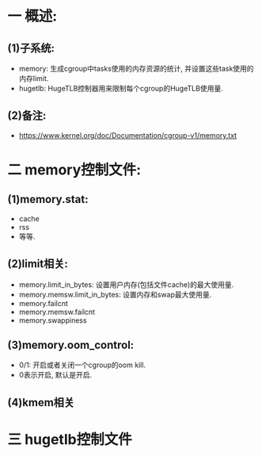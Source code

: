 # 一 概述:
## (1)子系统:
- memory: 生成cgroup中tasks使用的内存资源的统计, 并设置这些task使用的内存limit.
- hugetlb: HugeTLB控制器用来限制每个cgroup的HugeTLB使用量.

## (2)备注:
- https://www.kernel.org/doc/Documentation/cgroup-v1/memory.txt

# 二 memory控制文件:
## (1)memory.stat:
- cache
- rss
- 等等.

## (2)limit相关:
- memory.limit_in_bytes: 设置用户内存(包括文件cache)的最大使用量.
- memory.memsw.limit_in_bytes: 设置内存和swap最大使用量.
- memory.failcnt
- memory.memsw.failcnt
- memory.swappiness

## (3)memory.oom_control:
- 0/1: 开启或者关闭一个cgroup的oom kill.
- 0表示开启, 默认是开启.

## (4)kmem相关

# 三 hugetlb控制文件
